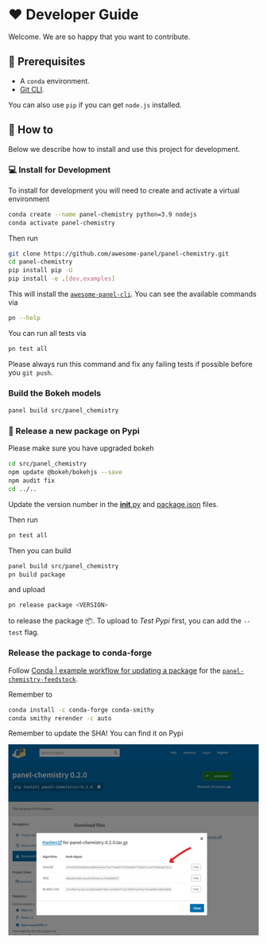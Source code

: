 # ❤️ Developer Guide

Welcome. We are so happy that you want to contribute.

## 🧳 Prerequisites

- A `conda` environment.
- [Git CLI](https://git-scm.com/book/en/v2/Getting-Started-Installing-Git).

You can also use `pip` if you can get `node.js` installed.

## 📙 How to

Below we describe how to install and use this project for development.

### 💻 Install for Development

To install for development you will need to create and activate a virtual environment

```bash
conda create --name panel-chemistry python=3.9 nodejs
conda activate panel-chemistry
```

Then run

```bash
git clone https://github.com/awesome-panel/panel-chemistry.git
cd panel-chemistry
pip install pip -U
pip install -e .[dev,examples]
```

This will install the
[`awesome-panel-cli`](https://github.com/awesome-panel/awesome-panel-cli). You can see the available commands via

```bash
pn --help
```

You can run all tests via

```bash
pn test all
```

Please always run this command and fix any failing tests if possible before you `git push`.

### Build the Bokeh models

```bash
panel build src/panel_chemistry
```

### 🚢 Release a new package on Pypi

Please make sure you have upgraded bokeh

```bash
cd src/panel_chemistry
npm update @bokeh/bokehjs --save
npm audit fix
cd ../..
```

Update the version number in the [__init__.py](src/panel_chemistry/__init__.py) and
[package.json](src/panel_chemistry/package.json) files.

Then run

```bash
pn test all
```

Then you can build

```bash
panel build src/panel_chemistry
pn build package
```

and upload

```bash
pn release package <VERSION>
```

to release the package 📦. To upload to *Test Pypi* first, you can add the `--test` flag.

### Release the package to conda-forge

Follow [Conda | example workflow for updating a package](https://conda-forge.org/docs/maintainer/updating_pkgs.html#example-workflow-for-updating-a-package) for the [`panel-chemistry-feedstock`](https://github.com/conda-forge/panel-chemistry-feedstock).

Remember to

```bash
conda install -c conda-forge conda-smithy
conda smithy rerender -c auto
```

Remember to update the SHA! You can find it on Pypi

![Pypi SHA](assets/conda-forge-sha.png)

